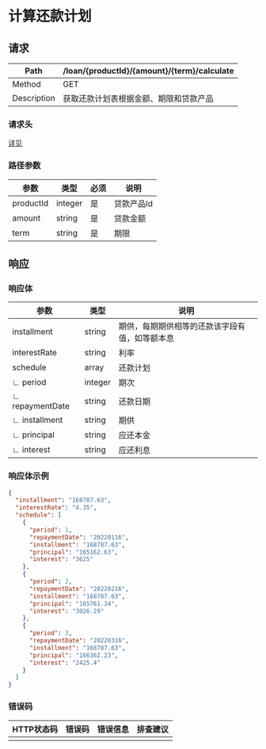 # 计算还款计划

## 请求

| Path        | /loan/{productId}/{amount}/{term}/calculate |
| ----------- | ------------------------------------------- |
| Method      | GET                                         |
| Description | 获取还款计划表根据金额、期限和贷款产品      |

### 请求头

[详见](../header.md)

### 路径参数

| 参数      | 类型    | 必须 | 说明       |
| --------- | ------- | ---- | ---------- |
| productId | integer | 是   | 贷款产品Id |
| amount    | string  | 是   | 贷款金额   |
| term      | string  | 是   | 期限       |

## 响应

### 响应体

| 参数            | 类型    | 说明                                           |
| --------------- | ------- | ---------------------------------------------- |
| installment     | string  | 期供，每期期供相等的还款该字段有值，如等额本息 |
| interestRate    | string  | 利率                                           |
| schedule        | array   | 还款计划                                       |
| ∟ period        | integer | 期次                                           |
| ∟ repaymentDate | string  | 还款日期                                       |
| ∟ installment   | string  | 期供                                           |
| ∟ principal     | string  | 应还本金                                       |
| ∟ interest      | string  | 应还利息                                       |

### 响应体示例

```json
{
  "installment": "168787.63",
  "interestRate": "4.35",
  "schedule": [
    {
      "period": 1,
      "repaymentDate": "20220116",
      "installment": "168787.63",
      "principal": "165162.63",
      "interest": "3625"
    },
    {
      "period": 2,
      "repaymentDate": "20220216",
      "installment": "168787.63",
      "principal": "165761.34",
      "interest": "3026.29"
    },
    {
      "period": 3,
      "repaymentDate": "20220316",
      "installment": "168787.63",
      "principal": "166362.23",
      "interest": "2425.4"
    }
  ]
}
```

### 错误码

| HTTP状态码 | 错误码 | 错误信息 | 排查建议 |
| ---------- | ------ | -------- | -------- |
|            |        |          |          |

